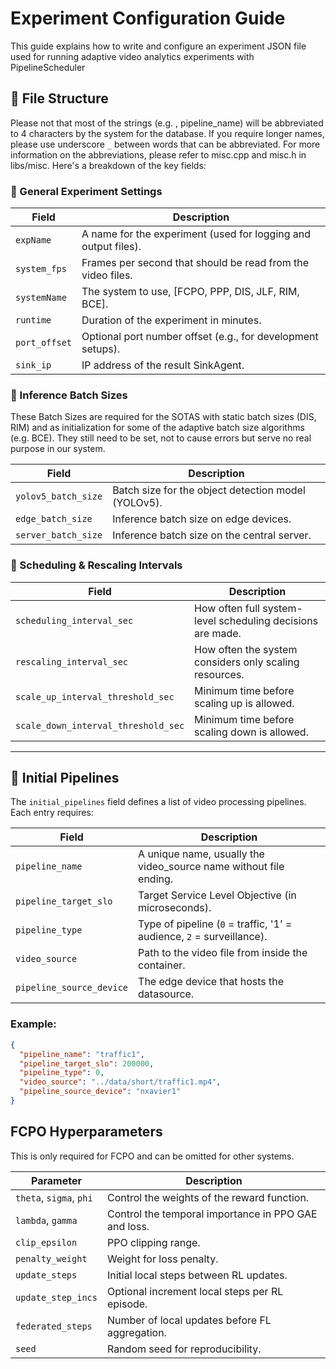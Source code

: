 # Experiment Configuration Guide

This guide explains how to write and configure an experiment JSON file used for running adaptive video analytics
experiments with PipelineScheduler

## 🔧 File Structure

Please not that most of the strings (e.g. , pipeline_name) will be abbreviated to 4 characters by the system for the
database.
If you require longer names, please use underscore `_` between words that can be abbreviated.
For more information on the abbreviations, please refer to misc.cpp and misc.h in libs/misc.
Here's a breakdown of the key fields:

### 🔹 General Experiment Settings

| Field         | Description                                                    |
|---------------|----------------------------------------------------------------|
| `expName`     | A name for the experiment (used for logging and output files). |
| `system_fps`  | Frames per second that should be read from the video files.    |
| `systemName`  | The system to use, [FCPO, PPP, DIS, JLF, RIM, BCE].            |
| `runtime`     | Duration of the experiment in minutes.                         |
| `port_offset` | Optional port number offset (e.g., for development setups).    |
| `sink_ip`     | IP address of the result SinkAgent.                            |

### 🔹 Inference Batch Sizes

These Batch Sizes are required for the SOTAS with static batch sizes (DIS, RIM) and as initialization for some of the
adaptive batch size algorithms (e.g. BCE).
They still need to be set, not to cause errors but serve no real purpose in our system.

| Field               | Description                                         |
|---------------------|-----------------------------------------------------|
| `yolov5_batch_size` | Batch size for the object detection model (YOLOv5). |
| `edge_batch_size`   | Inference batch size on edge devices.               |
| `server_batch_size` | Inference batch size on the central server.         |

### 🔹 Scheduling & Rescaling Intervals

| Field                               | Description                                                |
|-------------------------------------|------------------------------------------------------------|
| `scheduling_interval_sec`           | How often full system-level scheduling decisions are made. |
| `rescaling_interval_sec`            | How often the system considers only scaling resources.     |
| `scale_up_interval_threshold_sec`   | Minimum time before scaling up is allowed.                 |
| `scale_down_interval_threshold_sec` | Minimum time before scaling down is allowed.               |

---

## 🎥 Initial Pipelines

The `initial_pipelines` field defines a list of video processing pipelines. Each entry requires:

| Field                    | Description                                                           |
|--------------------------|-----------------------------------------------------------------------|
| `pipeline_name`          | A unique name, usually the video_source name without file ending.     |
| `pipeline_target_slo`    | Target Service Level Objective (in microseconds).                     |
| `pipeline_type`          | Type of pipeline (`0` = traffic, '1' = audience, `2` = surveillance). |
| `video_source`           | Path to the video file from inside the container.                     |
| `pipeline_source_device` | The edge device that hosts the datasource.                            |

### Example:

```json
{
  "pipeline_name": "traffic1",
  "pipeline_target_slo": 200000,
  "pipeline_type": 0,
  "video_source": "../data/short/traffic1.mp4",
  "pipeline_source_device": "nxavier1"
}
```

## FCPO Hyperparameters

This is only required for FCPO and can be omitted for other systems.

| Parameter               | Description                                          |
|-------------------------|------------------------------------------------------|
| `theta`, `sigma`, `phi` | Control the weights of the reward function.          |
| `lambda`, `gamma`       | Control the temporal importance in PPO GAE and loss. |
| `clip_epsilon`          | PPO clipping range.                                  |
| `penalty_weight`        | Weight for loss penalty.                             |
| `update_steps`          | Initial local steps between RL updates.              |
| `update_step_incs`      | Optional increment local steps per RL episode.       |
| `federated_steps`       | Number of local updates before FL aggregation.       |
| `seed`                  | Random seed for reproducibility.                     |

